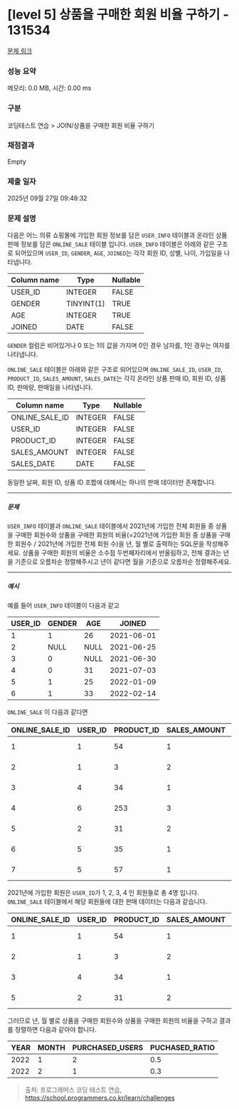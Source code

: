 # [level 5] 상품을 구매한 회원 비율 구하기 - 131534 

[문제 링크](https://school.programmers.co.kr/learn/courses/30/lessons/131534) 

### 성능 요약

메모리: 0.0 MB, 시간: 0.00 ms

### 구분

코딩테스트 연습 > JOIN/상품을 구매한 회원 비율 구하기

### 채점결과

Empty

### 제출 일자

2025년 09월 27일 09:48:32

### 문제 설명

<p class="default_cursor_land">다음은 어느 의류 쇼핑몰에 가입한 회원 정보를 담은 <code>USER_INFO</code> 테이블과 온라인 상품 판매 정보를 담은 <code>ONLINE_SALE</code> 테이블 입니다. <code>USER_INFO</code> 테이블은 아래와 같은 구조로 되어있으며 <code>USER_ID</code>, <code>GENDER</code>, <code>AGE</code>, <code>JOINED</code>는 각각 회원 ID, 성별, 나이, 가입일을 나타냅니다.</p>
<table class="table default_cursor_land">
        <thead><tr>
<th class="default_cursor_land">Column name</th>
<th>Type</th>
<th>Nullable</th>
</tr>
</thead>
        <tbody><tr>
<td class="default_cursor_land">USER_ID</td>
<td>INTEGER</td>
<td>FALSE</td>
</tr>
<tr>
<td class="default_cursor_land">GENDER</td>
<td>TINYINT(1)</td>
<td class="default_cursor_land">TRUE</td>
</tr>
<tr>
<td class="default_cursor_land">AGE</td>
<td class="default_cursor_land">INTEGER</td>
<td>TRUE</td>
</tr>
<tr>
<td class="default_cursor_land">JOINED</td>
<td>DATE</td>
<td class="default_cursor_land">FALSE</td>
</tr>
</tbody>
      </table>
<p class="default_cursor_land"><code>GENDER</code> 컬럼은 비어있거나 0 또는 1의 값을 가지며 0인 경우 남자를, 1인 경우는 여자를 나타냅니다.</p>

<p class="default_cursor_land"><code>ONLINE_SALE</code> 테이블은 아래와 같은 구조로 되어있으며 <code class="default_cursor_land">ONLINE_SALE_ID</code>, <code class="default_cursor_land">USER_ID</code>, <code>PRODUCT_ID</code>, <code class="default_cursor_land">SALES_AMOUNT</code>, <code class="default_cursor_land">SALES_DATE</code>는 각각 온라인 상품 판매 ID, 회원 ID, 상품 ID, 판매량, 판매일을 나타냅니다.</p>
<table class="table default_cursor_land">
        <thead><tr>
<th class="default_cursor_land">Column name</th>
<th class="default_cursor_land">Type</th>
<th class="default_cursor_land">Nullable</th>
</tr>
</thead>
        <tbody><tr>
<td class="default_cursor_land">ONLINE_SALE_ID</td>
<td class="default_cursor_land">INTEGER</td>
<td class="default_cursor_land">FALSE</td>
</tr>
<tr>
<td class="default_cursor_land">USER_ID</td>
<td class="default_cursor_land">INTEGER</td>
<td class="default_cursor_land">FALSE</td>
</tr>
<tr>
<td>PRODUCT_ID</td>
<td class="default_cursor_land">INTEGER</td>
<td class="default_cursor_land">FALSE</td>
</tr>
<tr>
<td>SALES_AMOUNT</td>
<td class="default_cursor_land">INTEGER</td>
<td class="default_cursor_land">FALSE</td>
</tr>
<tr>
<td>SALES_DATE</td>
<td>DATE</td>
<td class="default_cursor_land">FALSE</td>
</tr>
</tbody>
      </table>
<p class="default_cursor_land">동일한 날짜, 회원 ID, 상품 ID 조합에 대해서는 하나의 판매 데이터만 존재합니다.</p>

<hr class="default_cursor_land">

<h5 class="default_cursor_land">문제</h5>

<p class="default_cursor_land"><code>USER_INFO</code> 테이블과 <code class="default_cursor_land">ONLINE_SALE</code> 테이블에서 2021년에 가입한 전체 회원들 중 상품을 구매한 회원수와 상품을 구매한 회원의 비율(=2021년에 가입한 회원 중 상품을 구매한 회원수 / 2021년에 가입한 전체 회원 수)을 년, 월 별로 출력하는 SQL문을 작성해주세요. 상품을 구매한 회원의 비율은 소수점 두번째자리에서 반올림하고, 전체 결과는 년을 기준으로 오름차순 정렬해주시고 년이 같다면 월을 기준으로 오름차순 정렬해주세요.</p>

<hr class="default_cursor_land">

<h5 class="default_cursor_land">예시</h5>

<p class="default_cursor_land">예를 들어 <code>USER_INFO</code> 테이블이 다음과 같고 </p>
<table class="table default_cursor_land">
        <thead><tr>
<th>USER_ID</th>
<th>GENDER</th>
<th>AGE</th>
<th class="default_cursor_land">JOINED</th>
</tr>
</thead>
        <tbody><tr>
<td>1</td>
<td>1</td>
<td>26</td>
<td class="default_cursor_land">2021-06-01</td>
</tr>
<tr>
<td>2</td>
<td class="default_cursor_land">NULL</td>
<td>NULL</td>
<td class="default_cursor_land">2021-06-25</td>
</tr>
<tr>
<td>3</td>
<td class="default_cursor_land">0</td>
<td>NULL</td>
<td class="default_cursor_land">2021-06-30</td>
</tr>
<tr>
<td>4</td>
<td class="default_cursor_land">0</td>
<td class="default_cursor_land">31</td>
<td class="default_cursor_land">2021-07-03</td>
</tr>
<tr>
<td>5</td>
<td class="default_cursor_land">1</td>
<td>25</td>
<td class="default_cursor_land">2022-01-09</td>
</tr>
<tr>
<td class="default_cursor_land">6</td>
<td>1</td>
<td>33</td>
<td class="default_cursor_land">2022-02-14</td>
</tr>
</tbody>
      </table>
<p class="default_cursor_land"><code class="default_cursor_land">ONLINE_SALE</code> 이 다음과 같다면</p>
<table class="table default_cursor_land">
        <thead><tr>
<th>ONLINE_SALE_ID</th>
<th class="default_cursor_land">USER_ID</th>
<th class="default_cursor_land">PRODUCT_ID</th>
<th class="default_cursor_land">SALES_AMOUNT</th>
<th class="default_cursor_land">SALES_DATE</th>
</tr>
</thead>
        <tbody><tr>
<td>1</td>
<td>1</td>
<td class="default_cursor_land">54</td>
<td class="default_cursor_land">1</td>
<td class="default_cursor_land">2022-01-01</td>
</tr>
<tr>
<td>2</td>
<td>1</td>
<td class="default_cursor_land">3</td>
<td class="default_cursor_land">2</td>
<td class="default_cursor_land">2022-01-25</td>
</tr>
<tr>
<td>3</td>
<td class="default_cursor_land">4</td>
<td class="default_cursor_land">34</td>
<td class="default_cursor_land">1</td>
<td class="default_cursor_land">2022-01-30</td>
</tr>
<tr>
<td>4</td>
<td>6</td>
<td class="default_cursor_land">253</td>
<td class="default_cursor_land">3</td>
<td class="default_cursor_land">2022-02-03</td>
</tr>
<tr>
<td>5</td>
<td class="default_cursor_land">2</td>
<td class="default_cursor_land">31</td>
<td class="default_cursor_land">2</td>
<td class="default_cursor_land">2022-02-09</td>
</tr>
<tr>
<td>6</td>
<td class="default_cursor_land">5</td>
<td class="default_cursor_land">35</td>
<td class="default_cursor_land">1</td>
<td class="default_cursor_land">2022-02-14</td>
</tr>
<tr>
<td>7</td>
<td>5</td>
<td class="default_cursor_land">57</td>
<td class="default_cursor_land">1</td>
<td class="default_cursor_land">2022-02-18</td>
</tr>
</tbody>
      </table>
<p class="default_cursor_land">2021년에 가입한 회원은 <code>USER_ID</code>가 1, 2, 3, 4 인 회원들로 총 4명 입니다. <code>ONLINE_SALE</code> 테이블에서 해당 회원들에 대한 판매 데이터는 다음과 같습니다.</p>
<table class="table default_cursor_land">
        <thead><tr>
<th>ONLINE_SALE_ID</th>
<th>USER_ID</th>
<th class="default_cursor_land">PRODUCT_ID</th>
<th class="default_cursor_land">SALES_AMOUNT</th>
<th class="default_cursor_land">SALES_DATE</th>
</tr>
</thead>
        <tbody><tr>
<td>1</td>
<td>1</td>
<td class="default_cursor_land">54</td>
<td class="default_cursor_land">1</td>
<td class="default_cursor_land">2022-01-01</td>
</tr>
<tr>
<td class="default_cursor_land">2</td>
<td>1</td>
<td class="default_cursor_land">3</td>
<td class="default_cursor_land">2</td>
<td class="default_cursor_land">2022-01-25</td>
</tr>
<tr>
<td>3</td>
<td class="default_cursor_land">4</td>
<td class="default_cursor_land">34</td>
<td class="default_cursor_land">1</td>
<td class="default_cursor_land">2022-01-30</td>
</tr>
<tr>
<td class="default_cursor_land">5</td>
<td class="default_cursor_land">2</td>
<td class="default_cursor_land">31</td>
<td class="default_cursor_land">2</td>
<td class="default_cursor_land">2022-02-09</td>
</tr>
</tbody>
      </table>
<p class="default_cursor_land">그러므로 년, 월 별로 상품을 구매한 회원수와 상품을 구매한 회원의 비율을 구하고 결과를 정렬하면 다음과 같아야 합니다.</p>
<table class="table default_cursor_land">
        <thead><tr>
<th>YEAR</th>
<th>MONTH</th>
<th class="default_cursor_land">PURCHASED_USERS</th>
<th class="default_cursor_land">PUCHASED_RATIO</th>
</tr>
</thead>
        <tbody><tr>
<td>2022</td>
<td>1</td>
<td class="default_cursor_land">2</td>
<td class="default_cursor_land">0.5</td>
</tr>
<tr>
<td>2022</td>
<td>2</td>
<td>1</td>
<td>0.3</td>
</tr>
</tbody>
      </table>

> 출처: 프로그래머스 코딩 테스트 연습, https://school.programmers.co.kr/learn/challenges